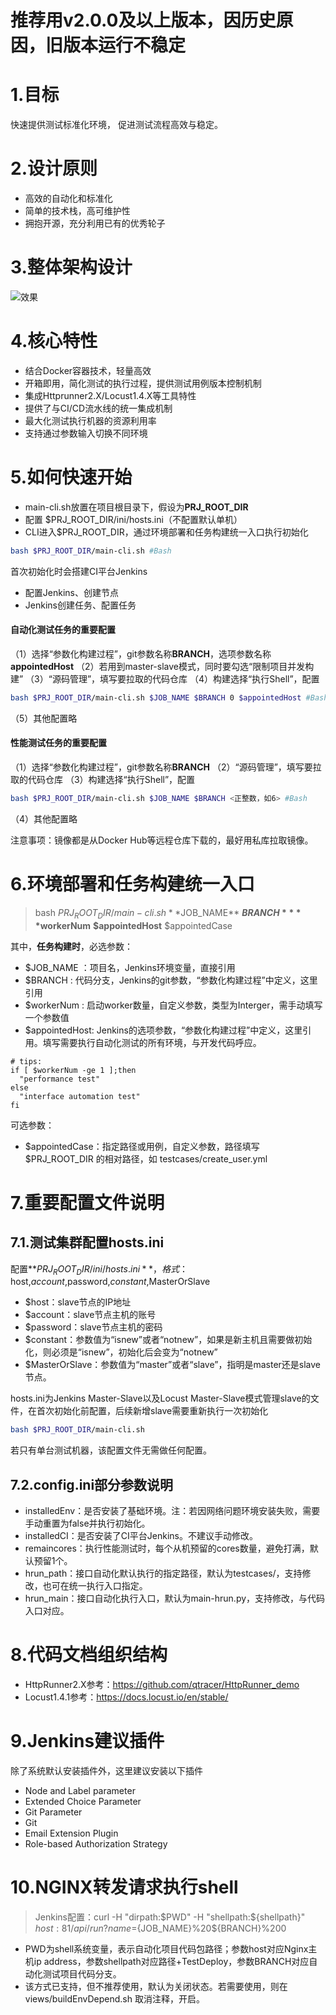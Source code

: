 # 推荐用v2.0.0及以上版本，因历史原因，旧版本运行不稳定

# 1.目标
快速提供测试标准化环境，
促进测试流程高效与稳定。

# 2.设计原则
* 高效的自动化和标准化
* 简单的技术栈，高可维护性
* 拥抱开源，充分利用已有的优秀轮子

# 3.整体架构设计
![效果](https://github.com/qtracer/TestDeploy/blob/main/data/%E8%BF%90%E7%BB%B4%E5%B9%B3%E5%8F%B0%E6%9E%B6%E6%9E%84%E5%9B%BE00.png)

# 4.核心特性
* 结合Docker容器技术，轻量高效
* 开箱即用，简化测试的执行过程，提供测试用例版本控制机制
* 集成Httprunner2.X/Locust1.4.X等工具特性
* 提供了与CI/CD流水线的统一集成机制
* 最大化测试执行机器的资源利用率
* 支持通过参数输入切换不同环境

# 5.如何快速开始
* main-cli.sh放置在项目根目录下，假设为**PRJ_ROOT_DIR**
* 配置 $PRJ_ROOT_DIR/ini/hosts.ini（不配置默认单机）
* CLI进入$PRJ_ROOT_DIR，通过环境部署和任务构建统一入口执行初始化
```Bash 
bash $PRJ_ROOT_DIR/main-cli.sh #Bash
```
首次初始化时会搭建CI平台Jenkins
* 配置Jenkins、创建节点
* Jenkins创建任务、配置任务
#### 自动化测试任务的重要配置
（1）选择“参数化构建过程”，git参数名称**BRANCH**，选项参数名称**appointedHost**
（2）若用到master-slave模式，同时要勾选“限制项目并发构建”
（3）“源码管理”，填写要拉取的代码仓库
（4）构建选择“执行Shell”，配置 
```Bash 
bash $PRJ_ROOT_DIR/main-cli.sh $JOB_NAME $BRANCH 0 $appointedHost #Bash
```
（5）其他配置略
#### 性能测试任务的重要配置
（1）选择“参数化构建过程”，git参数名称**BRANCH**
（2）“源码管理”，填写要拉取的代码仓库
（3）构建选择“执行Shell”，配置 
```Bash 
bash $PRJ_ROOT_DIR/main-cli.sh $JOB_NAME $BRANCH <正整数，如6> #Bash
```
（4）其他配置略

注意事项：镜像都是从Docker Hub等远程仓库下载的，最好用私库拉取镜像。


# 6.环境部署和任务构建统一入口
> bash $PRJ_ROOT_DIR/main-cli.sh **$JOB_NAME** **$BRANCH** **$workerNum** **$appointedHost** $appointedCase

其中，**任务构建时**，必选参数：
* $JOB_NAME ：项目名，Jenkins环境变量，直接引用
* $BRANCH : 代码分支，Jenkins的git参数，“参数化构建过程”中定义，这里引用
* $workerNum : 启动worker数量，自定义参数，类型为Interger，需手动填写一个参数值
* $appointedHost: Jenkins的选项参数，“参数化构建过程”中定义，这里引用。填写需要执行自动化测试的所有环境，与开发代码呼应。
```
# tips:
if [ $workerNum -ge 1 ];then
  "performance test"
else
  "interface automation test"
fi
```

可选参数：
* $appointedCase：指定路径或用例，自定义参数，路径填写 $PRJ_ROOT_DIR 的相对路径，如 testcases/create_user.yml


# 7.重要配置文件说明
## 7.1.测试集群配置hosts.ini
配置**$PRJ_ROOT_DIR/ini/hosts.ini**，格式：$host,$account,$password,$constant,$MasterOrSlave

* $host：slave节点的IP地址
* $account：slave节点主机的账号
* $password：slave节点主机的密码
* $constant：参数值为“isnew”或者“notnew”，如果是新主机且需要做初始化，则必须是“isnew”，初始化后会变为“notnew”
* $MasterOrSlave：参数值为“master”或者“slave”，指明是master还是slave节点。

hosts.ini为Jenkins Master-Slave以及Locust Master-Slave模式管理slave的文件，在首次初始化前配置，后续新增slave需要重新执行一次初始化
```Bash
bash $PRJ_ROOT_DIR/main-cli.sh
```

若只有单台测试机器，该配置文件无需做任何配置。

## 7.2.config.ini部分参数说明
* installedEnv：是否安装了基础环境。注：若因网络问题环境安装失败，需要手动重置为false并执行初始化。
* installedCI：是否安装了CI平台Jenkins。不建议手动修改。
* remaincores：执行性能测试时，每个从机预留的cores数量，避免打满，默认预留1个。
* hrun_path：接口自动化默认执行的指定路径，默认为testcases/，支持修改，也可在统一执行入口指定。
* hrun_main：接口自动化执行入口，默认为main-hrun.py，支持修改，与代码入口对应。


# 8.代码文档组织结构
* HttpRunner2.X参考：https://github.com/qtracer/HttpRunner_demo
* Locust1.4.1参考：https://docs.locust.io/en/stable/

# 9.Jenkins建议插件
除了系统默认安装插件外，这里建议安装以下插件
* Node and Label parameter	
* Extended Choice Parameter
* Git Parameter
* Git
* Email Extension Plugin
* Role-based Authorization Strategy

# 10.NGINX转发请求执行shell
> Jenkins配置：curl -H "dirpath:$PWD" -H "shellpath:${shellpath}" ${host}:81/api/run?name=${JOB_NAME}%20${BRANCH}%200
* PWD为shell系统变量，表示自动化项目代码包路径；参数host对应Nginx主机ip address，参数shellpath对应路径+TestDeploy，参数BRANCH对应自动化测试项目代码分支。
* 该方式已支持，但不推荐使用，默认为关闭状态。若需要使用，则在views/buildEnvDepend.sh 取消注释，开启。
